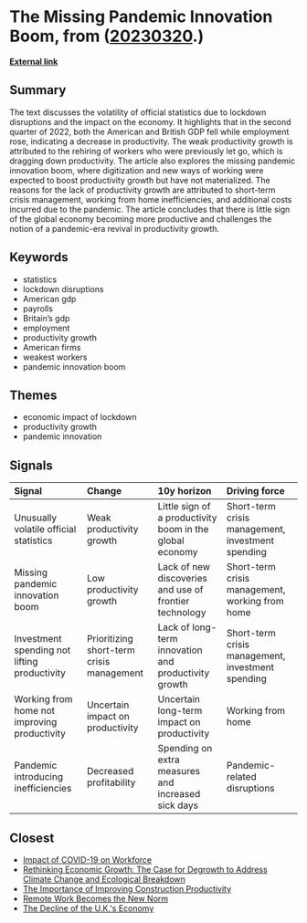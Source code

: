 # __The Missing Pandemic Innovation Boom__, from ([20230320](https://kghosh.substack.com/p/20230320).)

__[External link](https://www.economist.com/finance-and-economics/2022/08/28/the-missing-pandemic-innovation-boom)__



## Summary

The text discusses the volatility of official statistics due to lockdown disruptions and the impact on the economy. It highlights that in the second quarter of 2022, both the American and British GDP fell while employment rose, indicating a decrease in productivity. The weak productivity growth is attributed to the rehiring of workers who were previously let go, which is dragging down productivity. The article also explores the missing pandemic innovation boom, where digitization and new ways of working were expected to boost productivity growth but have not materialized. The reasons for the lack of productivity growth are attributed to short-term crisis management, working from home inefficiencies, and additional costs incurred due to the pandemic. The article concludes that there is little sign of the global economy becoming more productive and challenges the notion of a pandemic-era revival in productivity growth.

## Keywords

* statistics
* lockdown disruptions
* American gdp
* payrolls
* Britain’s gdp
* employment
* productivity growth
* American firms
* weakest workers
* pandemic innovation boom

## Themes

* economic impact of lockdown
* productivity growth
* pandemic innovation

## Signals

| Signal                                       | Change                                    | 10y horizon                                              | Driving force                                     |
|:---------------------------------------------|:------------------------------------------|:---------------------------------------------------------|:--------------------------------------------------|
| Unusually volatile official statistics       | Weak productivity growth                  | Little sign of a productivity boom in the global economy | Short-term crisis management, investment spending |
| Missing pandemic innovation boom             | Low productivity growth                   | Lack of new discoveries and use of frontier technology   | Short-term crisis management, working from home   |
| Investment spending not lifting productivity | Prioritizing short-term crisis management | Lack of long-term innovation and productivity growth     | Short-term crisis management, investment spending |
| Working from home not improving productivity | Uncertain impact on productivity          | Uncertain long-term impact on productivity               | Working from home                                 |
| Pandemic introducing inefficiencies          | Decreased profitability                   | Spending on extra measures and increased sick days       | Pandemic-related disruptions                      |

## Closest

* [Impact of COVID-19 on Workforce](e84dc9448d44d2624c060fc15bf5c096)
* [Rethinking Economic Growth: The Case for Degrowth to Address Climate Change and Ecological Breakdown](d18185596b0ee658ac31e9c3003c6d92)
* [The Importance of Improving Construction Productivity](68cc2d738ed662aeee3670d8327d7d5f)
* [Remote Work Becomes the New Norm](e03e1df88b69ffaca90522e9b7fb864e)
* [The Decline of the U.K.'s Economy](356a6ba108d8bfda52fe56a947f6b347)